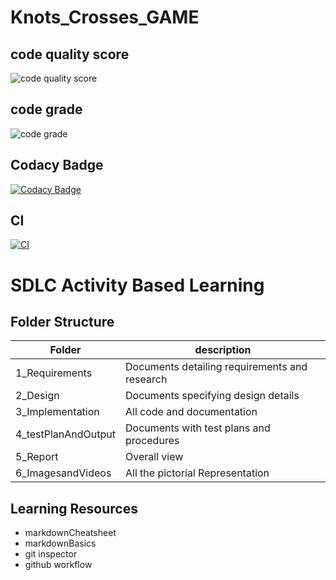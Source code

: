 # Knots_Crosses_GAME

## code quality score

![code quality score](https://api.codiga.io/project/29870/score/svg)

## code grade

![code grade](https://api.codiga.io/project/29870/status/svg)

## Codacy Badge

[![Codacy Badge](https://app.codacy.com/project/badge/Grade/c6544e0117394e4e8cfa2e4fe83e9f53)](https://www.codacy.com/gh/Jananichandiran/M1_game_Knots_crosses/dashboard?utm_source=github.com&amp;utm_medium=referral&amp;utm_content=Jananichandiran/M1_game_Knots_crosses&amp;utm_campaign=Badge_Grade)

## CI

[![CI](https://github.com/Jananichandiran/M1_game_Knots_crosses/actions/workflows/main.yml/badge.svg)](https://github.com/Jananichandiran/M1_game_Knots_crosses/actions/workflows/main.yml)

# SDLC Activity Based Learning



## Folder Structure

| Folder | description | 
| ---------- | ----------- |
| 1_Requirements | Documents detailing requirements and research |
| 2_Design | Documents specifying design details |
| 3_Implementation | All code and documentation |
| 4_testPlanAndOutput | Documents with test plans and procedures |
| 5_Report | Overall view |
| 6_ImagesandVideos | All the pictorial Representation | 

## Learning Resources

- markdownCheatsheet
- markdownBasics
- git inspector
- github workflow
